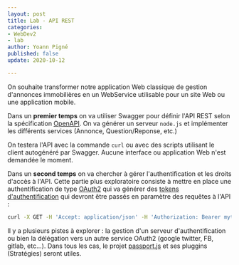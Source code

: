 ```yaml
---
layout: post
title: Lab - API REST
categories:
- WebDev2
- lab
author: Yoann Pigné
published: false
update: 2020-10-12

---
```


On souhaite transformer notre application Web classique de gestion d'annonces immobilières en un WebService utilisable pour un site Web ou une application mobile.

Dans un **premier temps** on va utiliser Swagger pour définir l'API REST selon la spécification [OpenAPI](https://swagger.io/specification/). On va générer un serveur `node.js` et implémenter les différents services (Annonce, Question/Reponse, etc.)

On testera l'API avec la commande `curl` ou avec des scripts utilisant le client autogénéré par Swagger. Aucune interface ou application Web n'est demandée le moment.

Dans un **second temps** on va chercher à gérer l'authentification et les droits d'accès à l'API. Cette partie plus exploratoire consiste à mettre en place une authentification de type [OAuth2](https://swagger.io/docs/specification/authentication/oauth2/) qui va générer des [tokens d'authentification](https://swagger.io/docs/specification/authentication/bearer-authentication/) qui devront être passés en paramètre des requêtes à l'API : 

```sh
curl -X GET -H 'Accept: application/json' -H 'Authorization: Bearer mytoken123' 'https://api.example.com/1.0.0/ping'
```

Il y a plusieurs pistes à explorer : la gestion d'un serveur d'authentification ou bien la délégation vers un autre service OAuth2 (google twitter, FB, gitlab, etc...). Dans tous les cas, le projet [passport.js](http://www.passportjs.org/) et ses pluggins (Stratégies) seront utiles.

